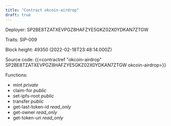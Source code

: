 ```yaml
---
title: "Contract okcoin-airdrop"
draft: true
---
```

Deployer: SP2BE8TZATXEVPGZ8HAFZYE5GKZ02X0YDKAN7ZTGW

Traits:
SIP-009 



Block height: 49350 (2022-02-18T23:48:14.000Z)

Source code: {{<contractref "okcoin-airdrop" SP2BE8TZATXEVPGZ8HAFZYE5GKZ02X0YDKAN7ZTGW okcoin-airdrop>}}

Functions:

* mint _private_
* claim-for _public_
* set-ipfs-root _public_
* transfer _public_
* get-last-token-id _read_only_
* get-owner _read_only_
* get-token-uri _read_only_
